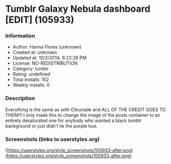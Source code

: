 # Tumblr Galaxy Nebula dashboard [EDIT] (105933)

### Information
- Author: Hanna Flores (unknown)
- Created at: unknown
- Updated at: 10/2/2014, 9:22:28 PM
- License: NO-REDISTRIBUTION
- Category: tumblr
- Rating: undefined
- Total installs: 152
- Weekly installs: 0


### Description
Everything is the same as with Citrunade and ALL OF THE CREDIT GOES TO THEM!!! I only made this to change the image of the posts container to an entirely desaturated one for anybody who wanted a black tumblr background or just didn't lie the purple hue.


### Screenshots (links to userstyles.org)
![https://userstyles.org/style_screenshots/105933-after.png](https://userstyles.org/style_screenshots/105933-after.png)


